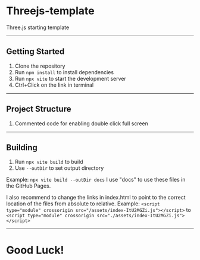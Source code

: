 # Threejs-template
Three.js starting template

---
## Getting Started
1. Clone the repository
2. Run `npm install` to install dependencies
3. Run `npx vite` to start the development server
4. Ctrl+Click on the link in terminal

---
## Project Structure
1. Commented code for enabling double click full screen

---
## Building
1. Run `npx vite build` to build
2. Use `--outDir` to set output directory

Example: `npx vite build --outDir docs`
I use "docs" to use these files in the GitHub Pages.

I also recommend to change the links in index.html to point to the correct location of the files from absolute to relative.
Example: `<script type="module" crossorigin src="/assets/index-ItU2MGZi.js"></script>` to `<script type="module" crossorigin src="./assets/index-ItU2MGZi.js"></script>`

---
# Good Luck!